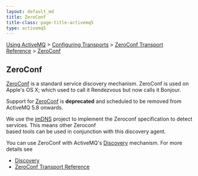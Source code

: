```yaml
---
layout: default_md
title: ZeroConf 
title-class: page-title-activemq5
type: activemq5
---
```


[Using ActiveMQ](using-activemq) > [Configuring Transports](configuring-transports) > [ZeroConf Transport Reference](zeroconf-transport-reference) > [ZeroConf](zeroconf)


ZeroConf
--------

[ZeroConf](http://www.zeroconf.org/) is a standard service discovery mechanism. ZeroConf is used on Apple's OS X; which used to call it Rendezvous but now calls it Bonjour.

Support for [ZeroConf](zeroconf) is **deprecated** and scheduled to be removed from ActiveMQ 5.8 onwards.

We use the [jmDNS](http://jmdns.sf.net/) project to implement the Zeroconf specification to detect services. This means other Zeroconf  
based tools can be used in conjunction with this discovery agent.

You can use ZeroConf with ActiveMQ's [Discovery](discovery) mechanism. For more details see

*   [Discovery](discovery)
*   [ZeroConf Transport Reference](zeroconf-transport-reference)

